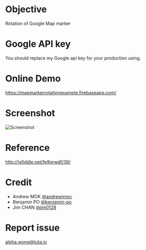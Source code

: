 # Objective
Rotation of Google Map marker

# Google API key
You should replace my Google api key for your production using.

# Online Demo
https://mapmarkerrotationexample.firebaseapp.com/

# Screenshot
![Screenshot](https://i.imgur.com/LukEZ1m.png)


# Reference
http://jsfiddle.net/fe9grwdf/39/

# Credit
- Andrew MOK [@andrewmmc](https://github.com/andrewmmc)
- Benjamin PO [@benjamin-po](https://github.com/benjamin-po)
- Jim CHAN [@jim0128](https://github.com/jim0128)

# Report issue
alpha.wong@tuta.io
